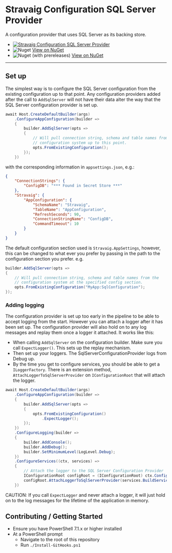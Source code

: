 # Stravaig Configuration SQL Server Provider

A configuration provider that uses SQL Server as its backing store.

* [![Stravaig Configuration SQL Server Provider](https://github.com/Stravaig-Projects/Stravaig.Configuration.SqlServer/actions/workflows/build.yml/badge.svg)](https://github.com/Stravaig-Projects/Stravaig.Configuration.SqlServer/actions/workflows/build.yml)
* ![Nuget](https://img.shields.io/nuget/v/Stravaig.Configuration.SqlServer?color=004880&label=nuget%20stable&logo=nuget) [View on NuGet](https://www.nuget.org/packages/Stravaig.Configuration.SqlServer)
* ![Nuget (with prereleases)](https://img.shields.io/nuget/vpre/Stravaig.Configuration.SqlServer?color=ffffff&label=nuget%20latest&logo=nuget) [View on NuGet](https://www.nuget.org/packages/Stravaig.ConfigurationSqlServer)

---

## Set up

The simplest way is to configure the SQL Server configuration from the existing configuration up to that point. Any configuration providers added after the call to `AddSqlServer` will not have their data alter the way that the SQL Server configuration provider is set up.

```csharp
await Host.CreateDefaultBuilder(args)
    .ConfigureAppConfiguration(builder =>
    {
        builder.AddSqlServer(opts =>
        {
            // Will pull connection string, schema and table names from the 
            // configuration system up to this point.
            opts.FromExistingConfiguration();
        });
    })
```

with the corresponding information in `appsettings.json`, e.g.:

```json
{
    "ConnectionStrings": {
        "ConfigDB": "*** Found in Secret Store ***"
    },
    "Stravaig": {
        "AppConfiguration": {
            "SchemaName": "Stravaig",
            "TableName": "AppConfiguration",
            "RefreshSeconds": 90,
            "ConnectionStringName": "ConfigDB",
            "CommandTimeout": 10
        }
    }
}
```

The default configuration section used is `Stravaig.AppSettings`, however, this can be changed to what ever you prefer by passing in the path to the configuration section you prefer. e.g.

```csharp
builder.AddSqlServer(opts =>
{
    // Will pull connection string, schema and table names from the 
    // configuration system at the specified config section.
    opts.FromExistingConfiguration("MyApp:SqlConfiguration");
});
```

### Adding logging

The configuration provider is set up too early in the pipeline to be able to accept logging from the start. However you can attach a logger after it has been set up. The configuration provider will also hold on to any log messages and replay them once a logger it attached. It works like this:

* When calling `AddSqlServer` on the configuration builder. Make sure you call `ExpectLogger()`. This sets up the replay mechanism.
* Then set up your loggers. The SqlServerConfigurationProvider logs from Debug up.
* By the time you get to configure services, you should be able to get a `ILoggerFactory`. There is an extension method, `AttachLoggerToSqlServerProvider` on `IConfigurationRoot` that will attach the logger.

```csharp
await Host.CreateDefaultBuilder(args)
    .ConfigureAppConfiguration(builder =>
    {
        builder.AddSqlServer(opts =>
        {
            opts.FromExistingConfiguration()
                .ExpectLogger();
        });
    })
    .ConfigureLogging(builder =>
    {
        builder.AddConsole();
        builder.AddDebug();
        builder.SetMinimumLevel(LogLevel.Debug);
    })
    .ConfigureServices((ctx, services) =>
    {
        // Attach the logger to the SQL Server Configuration Provider
        IConfigurationRoot configRoot = (IConfigurationRoot) ctx.Configuration;
        configRoot.AttachLoggerToSqlServerProvider(services.BuildServiceProvider().GetService<ILoggerFactory>());
    })

```

CAUTION: If you call `ExpectLogger` and never attach a logger, it will just hold on to the log messages for the lifetime of the application in memory.

## Contributing / Getting Started

* Ensure you have PowerShell 7.1.x or higher installed
* At a PowerShell prompt
    * Navigate to the root of this repository
    * Run `./Install-GitHooks.ps1`
